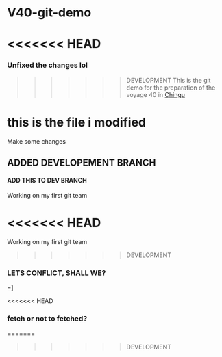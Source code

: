 # V40-git-demo

<<<<<<< HEAD
=======
### Unfixed the changes lol
>>>>>>> DEVELOPMENT
This is the git demo for the preparation of the voyage 40 in [Chingu](https://chingu.io)
# this is the file i modified 

Make some changes

## ADDED DEVELOPEMENT BRANCH

#### ADD THIS TO DEV BRANCH


Working on my first git team

<<<<<<< HEAD
=======
Working on my first git team

>>>>>>> DEVELOPMENT
### LETS CONFLICT, SHALL WE?

=]

<<<<<<< HEAD
### fetch or not to fetched?
=======
>>>>>>> DEVELOPMENT
